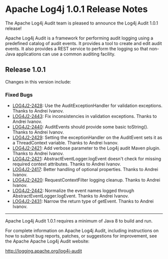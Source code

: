 # Apache Log4j 1.0.1 Release Notes

The Apache Log4j Audit team is pleased to announce the Log4j Audit 1.0.1 release!

Apache Log4j Audit is a framework for performing audit logging using a predefined catalog of audit events. It
provides a tool to create and edit audit events. It also provides a REST service to perform the logging so
that non-Java applications can use a common auditing facility.

## Release 1.0.1

Changes in this version include:


### Fixed Bugs
* [LOG4J2-2428](https://issues.apache.org/jira/browse/LOG4J2-2428):
Use the AuditExceptionHandler for validation exceptions. Thanks to Andrei Ivanov.
* [LOG4J2-2443](https://issues.apache.org/jira/browse/LOG4J2-2443):
Fix inconsistencies in validation exceptions. Thanks to Andrei Ivanov.
* [LOG4J2-2440](https://issues.apache.org/jira/browse/LOG4J2-2440):
AuditEvents should provide some basic toString(). Thanks to Andrei Ivanov.
* [LOG4J2-2429](https://issues.apache.org/jira/browse/LOG4J2-2429):
Setting the exceptionHandler on the AuditEvent sets it as a ThreadContext variable. Thanks to Andrei Ivanov.
* [LOG4J2-2421](https://issues.apache.org/jira/browse/LOG4J2-2421):
Add verbose parameter to the Log4j audit Maven plugin. Thanks to Andrei Ivanov.
* [LOG4J2-2421](https://issues.apache.org/jira/browse/LOG4J2-2421):
AbstractEventLogger.logEvent doesn't check for missing required context attributes. Thanks to Andrei Ivanov.
* [LOG4J2-2417](https://issues.apache.org/jira/browse/LOG4J2-2417):
Better handling of optional properties. Thanks to Andrei Ivanov.
* [LOG4J2-2420](https://issues.apache.org/jira/browse/LOG4J2-2420):
RequestContextFilter logging cleanup. Thanks to Andrei Ivanov.
* [LOG4J2-2442](https://issues.apache.org/jira/browse/LOG4J2-2442):
Normalize the event names logged through AbstractEventLogger.logEvent. Thanks to Andrei Ivanov.
* [LOG4J2-2431](https://issues.apache.org/jira/browse/LOG4J2-2431):
Narrow the return type of getEvent. Thanks to Andrei Ivanov.


---

Apache Log4j Audit 1.0.1 requires a minimum of Java 8 to build and run.

For complete information on Apache Log4j Audit, including instructions on how to submit bug
reports, patches, or suggestions for improvement, see the Apache Apache Log4j Audit website:

http://logging.apache.org/log4j-audit